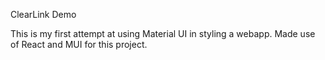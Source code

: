 ClearLink Demo

This is my first attempt at using Material UI in styling a webapp.
Made use of React and MUI for this project.
